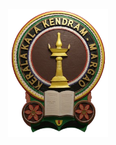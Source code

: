 <p align="center">
  <img src="https://raw.githubusercontent.com/Crewlobbymadgaon/KeralaKalaKendram/main/logo.png" alt="Kerala Kala Kendram Logo" width="160" />
</p>






